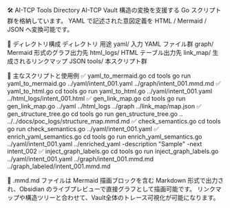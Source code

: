🛠️ AI-TCP Tools Directory
AI-TCP Vault 構造の変換を支援する Go スクリプト群を格納しています。
YAML で記述された意図定義を HTML / Mermaid / JSON へ変換可能です。

📁 ディレクトリ構成
ディレクトリ	用途
yaml/	入力 YAML ファイル群
graph/	Mermaid 形式のグラフ出力先
html_logs/	HTML テーブル出力先
link_map/	生成されるリンクマップ JSON
tools/	本スクリプト群

📌 主なスクリプトと使用例
✅ yaml_to_mermaid.go
cd tools
go run yaml_to_mermaid.go ../yaml/intent_001.yaml ../graph/intent_001.mmd.md
✅ yaml_to_html.go
cd tools
go run yaml_to_html.go ../yaml/intent_001.yaml ../html_logs/intent_001.html
✅ gen_link_map.go
cd tools
go run gen_link_map.go ../yaml ../html_logs ../graph ../link_map/map.json
✅ gen_structure_tree.go
cd tools
go run gen_structure_tree.go .. ../../docs/poc_logs/structure_map.mmd.md
✅ check_semantics.go
cd tools
go run check_semantics.go ../yaml/intent_001.yaml
✅ enrich_yaml_semantics.go
cd tools
go run enrich_yaml_semantics.go ../yaml/intent_001.yaml ../enriched_yaml -description "Sample" -next intent_002
✅ inject_graph_labels.go
cd tools
go run inject_graph_labels.go ../yaml/intent_001.yaml ../graph/intent_001.mmd.md ../graph_labeled/intent_001.mmd.md

📝 .mmd.md ファイルは Mermaid 描画ブロックを含む Markdown 形式で出力され、Obsidian のライブプレビューで直接グラフとして描画可能です。
リンクマップや構造ツリーと合わせて、Vault全体のトレース可視化が可能になります。

